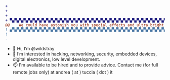 ```diff
+                                                                                                           
+                                                                                                               
+                                                                                                                   
+ ▀▄▀▄▀▄▀▄▀▄▀▄▀▄▀▄▀▄▀▄▀▄▀▄▀▄▀▄▀▄▀▄▀▄▀▄▀▄▀▄▀▄▀▄▀▄▀▄▀▄▀▄▀▄▀▄▀▄▀▄▀▄▀▄▀▄▀▄▀▄▀▄▀▄▀▄▀▄▀▄▀▄▀▄▀▄▀▄▀▄▀▄▀▄▀▄▀▄▀▄▀▄▀▄▀▄▀▄▀▄▀▄▀ 
@@    We could have astonish you with special effects and ultra bright colors, but we are science not sci-fi 😎   @@
! ▄▀▄▀▄▀▄▀▄▀▄▀▄▀▄▀▄▀▄▀▄▀▄▀▄▀▄▀▄▀▄▀▄▀▄▀▄▀▄▀▄▀▄▀▄▀▄▀▄▀▄▀▄▀▄▀▄▀▄▀▄▀▄▀▄▀▄▀▄▀▄▀▄▀▄▀▄▀▄▀▄▀▄▀▄▀▄▀▄▀▄▀▄▀▄▀▄▀▄▀▄▀▄▀▄▀▄▀▄▀▄▀▄ 
!                                                                                                                   
-                                                                                                                   
```

- 🐺 Hi, I’m @wildstray
- 👀 I’m interested in hacking, networking, security, embedded devices, digital electronics, low level development.
- 📫 I'm available to be hired and to provide advice. Contact me (for full remote jobs only) at andrea ( at ) tuccia ( dot ) it

<!--- - 🌱 I’m currently learning ... --->
<!--- - 💞️ I’m looking to collaborate on ... --->
<!--- 👋 --->
<!---
wildstray/wildstray is a ✨ special ✨ repository because its `README.md` (this file) appears on your GitHub profile.
You can click the Preview link to take a look at your changes.
--->
